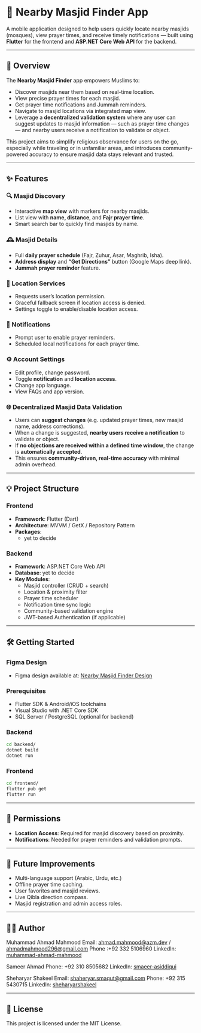 # 🕌 Nearby Masjid Finder App

A mobile application designed to help users quickly locate nearby masjids (mosques), view prayer times, and receive timely notifications — built using **Flutter** for the frontend and **ASP.NET Core Web API** for the backend.

---

## 📱 Overview

The **Nearby Masjid Finder** app empowers Muslims to:

- Discover masjids near them based on real-time location.
- View precise prayer times for each masjid.
- Get prayer time notifications and Jummah reminders.
- Navigate to masjid locations via integrated map view.
- Leverage a **decentralized validation system** where any user can suggest updates to masjid information — such as prayer time changes — and nearby users receive a notification to validate or object.

This project aims to simplify religious observance for users on the go, especially while traveling or in unfamiliar areas, and introduces community-powered accuracy to ensure masjid data stays relevant and trusted.

---

## ✨ Features

### 🔍 Masjid Discovery
- Interactive **map view** with markers for nearby masjids.
- List view with **name, distance**, and **Fajr prayer time**.
- Smart search bar to quickly find masjids by name.

### 🕰️ Masjid Details
- Full **daily prayer schedule** (Fajr, Zuhur, Asar, Maghrib, Isha).
- **Address display** and **“Get Directions”** button (Google Maps deep link).
- **Jummah prayer reminder** feature.

### 📍 Location Services
- Requests user’s location permission.
- Graceful fallback screen if location access is denied.
- Settings toggle to enable/disable location access.

### 🔔 Notifications
- Prompt user to enable prayer reminders.
- Scheduled local notifications for each prayer time.

### ⚙️ Account Settings
- Edit profile, change password.
- Toggle **notification** and **location access**.
- Change app language.
- View FAQs and app version.

### 🌐 Decentralized Masjid Data Validation
- Users can **suggest changes** (e.g. updated prayer times, new masjid name, address corrections).
- When a change is suggested, **nearby users receive a notification** to validate or object.
- If **no objections are received within a defined time window**, the change is **automatically accepted**.
- This ensures **community-driven, real-time accuracy** with minimal admin overhead.

---

## 💡 Project Structure

### Frontend
- **Framework**: Flutter (Dart)
- **Architecture**: MVVM / GetX / Repository Pattern
- **Packages**:
    - yet to decide

### Backend
- **Framework**: ASP.NET Core Web API
- **Database**: yet to decide
- **Key Modules**:
    - Masjid controller (CRUD + search)
    - Location & proximity filter
    - Prayer time scheduler
    - Notification time sync logic
    - Community-based validation engine
    - JWT-based Authentication (if applicable)

---

## 🛠️ Getting Started


### Figma Design
- Figma design available at: [Nearby Masjid Finder Design](https://www.figma.com/design/w7ZbZ2KPFnYMbvfAdEY8OP/Alfalah_Connect?node-id=0-1&t=jL8DUbDMrEC4slMQ-1)

### Prerequisites
- Flutter SDK & Android/iOS toolchains
- Visual Studio with .NET Core SDK
- SQL Server / PostgreSQL (optional for backend)

### Backend
```bash
cd backend/
dotnet build
dotnet run
```

### Frontend
```bash
cd frontend/
flutter pub get
flutter run
```

---

## 🔐 Permissions

- **Location Access**: Required for masjid discovery based on proximity.
- **Notifications**: Needed for prayer reminders and validation prompts.

---

## 🚀 Future Improvements

- Multi-language support (Arabic, Urdu, etc.)
- Offline prayer time caching.
- User favorites and masjid reviews.
- Live Qibla direction compass.
- Masjid registration and admin access roles.

---

## 🧑‍💻 Author

Muhammad Ahmad Mahmood
Email: ahmad.mahmood@azm.dev / ahmadmahmood296@gmail.com
Phone :+92 332 5106960
LinkedIn: [muhammad-ahmad-mahmood](https://www.linkedin.com/in/ahmaddioxide)


Sameer Ahmad
Phone: +92 310 8505682
LinkedIn: [smaeer-asiddiqui](https://www.linkedin.com/in/sameer-asiddiqui/)


Sheharyar Shakeel
Email: shaheryar.smaqut@gmail.com 
Phone: +92 315 5430715
LinkedIn: [sheharyarshakeel](https://www.linkedin.com/in/shaheryarshakeel)


---

## 📄 License

This project is licensed under the MIT License.
